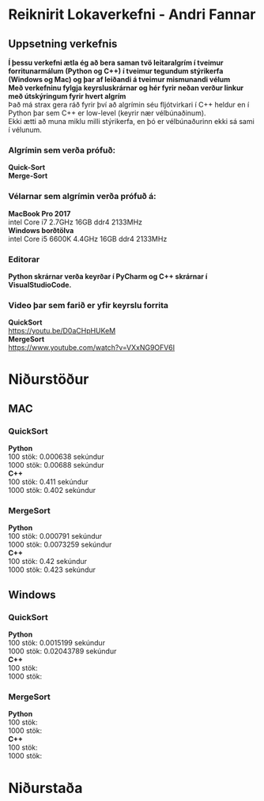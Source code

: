 # Reiknirit Lokaverkefni - Andri Fannar
## Uppsetning verkefnis
**Í þessu verkefni ætla ég að bera saman tvö leitaralgrím í tveimur forritunarmálum (Python og C++) í tveimur tegundum stýrikerfa (Windows og Mac) og þar af leiðandi á tveimur mismunandi vélum**  
**Með verkefninu fylgja keyrsluskrárnar og hér fyrir neðan verður linkur með útskýringum fyrir hvert algrím**  
Það má strax gera ráð fyrir því að algrímin séu fljótvirkari í C++ heldur en í Python þar sem C++ er low-level (keyrir nær vélbúnaðinum).  
Ekki ætti að muna miklu milli stýrikerfa, en þó er vélbúnaðurinn ekki sá sami í vélunum.  
### Algrímin sem verða prófuð:  
**Quick-Sort**   
**Merge-Sort**  
### Vélarnar sem algrímin verða prófuð á:  
**MacBook Pro 2017**  
intel Core i7 2.7GHz
16GB ddr4 2133MHz  
**Windows borðtölva**  
intel Core i5 6600K 4.4GHz
16GB ddr4 2133MHz  
### Editorar  
**Python skrárnar verða keyrðar í PyCharm og C++ skrárnar í VisualStudioCode.**  

### Video þar sem farið er yfir keyrslu forrita  
**QuickSort**  
https://youtu.be/D0aCHpHUKeM  
**MergeSort**  
https://www.youtube.com/watch?v=VXxNG9OFV6I  

# Niðurstöður  
## MAC  
### QuickSort
**Python**  
100 stök:  0.000638 sekúndur  
1000 stök:  0.00688 sekúndur  
**C++**  
100 stök:  0.411 sekúndur  
1000 stök:  0.402 sekúndur  

### MergeSort  
**Python**  
100 stök:  0.000791 sekúndur  
1000 stök:  0.0073259 sekúndur  
**C++**  
100 stök:  0.42 sekúndur  
1000 stök:  0.423 sekúndur  

## Windows  
### QuickSort
**Python**  
100 stök:  0.0015199 sekúndur  
1000 stök:  0.02043789 sekúndur  
**C++**  
100 stök:  
1000 stök:  
 
### MergeSort  
**Python**  
100 stök:  
1000 stök:  
**C++**  
100 stök:  
1000 stök:  

# Niðurstaða

